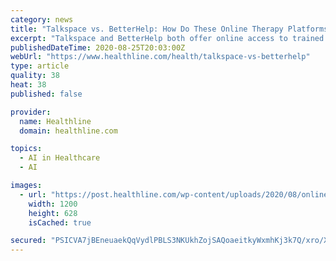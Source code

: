 ```yaml
---
category: news
title: "Talkspace vs. BetterHelp: How Do These Online Therapy Platforms Compare?"
excerpt: "Talkspace and BetterHelp both offer online access to trained therapists for a wide range of mental health services. Learn more about how they compare, what they cost, and what they do best."
publishedDateTime: 2020-08-25T20:03:00Z
webUrl: "https://www.healthline.com/health/talkspace-vs-betterhelp"
type: article
quality: 38
heat: 38
published: false

provider:
  name: Healthline
  domain: healthline.com

topics:
  - AI in Healthcare
  - AI

images:
  - url: "https://post.healthline.com/wp-content/uploads/2020/08/online_therapy_in_living_room-1200x628-facebook-1200x628.jpg"
    width: 1200
    height: 628
    isCached: true

secured: "PSICVA7jBEneuaekQqVydlPBLS3NKUkhZojSAQoaeitkyWxmhKj3k7Q/xro/X6L/rJwc736kmcbkCB/pQF9qZ/062N+ZCBCVRJkAnSb7rDIWVesb6i7zJhKNjNSXd9tCl/SYHHYAiuzO7Rr+b1X6eXOjTNagHRVEbYbk6uW55CsEQTvSrZMGxFxuyqahX1tzYTwZg1fn4PAqdoRZXVZ6C9vAyBGsVyNUjl7euJTJKaZfLlZYPw/qRgOqEhMjTfbwWEV/lZLtWBw+M709Yv/PU5fo4TxkReX0NOHbrFUeye0HjnP5PxWgPKMXyTto1d7z8LX0kFPp4475MUD/w9htpg==;aRpNmIjoYrpz2zm/V18v8A=="
---
```


